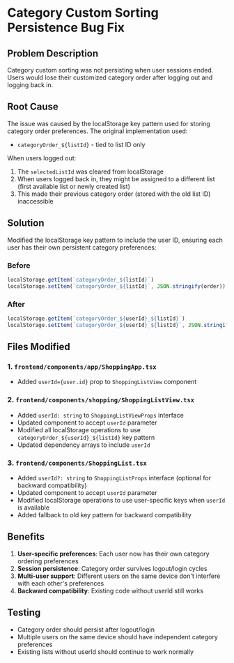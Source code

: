 # Category Custom Sorting Persistence Bug Fix

## Problem Description
Category custom sorting was not persisting when user sessions ended. Users would lose their customized category order after logging out and logging back in.

## Root Cause
The issue was caused by the localStorage key pattern used for storing category order preferences. The original implementation used:
- `categoryOrder_${listId}` - tied to list ID only

When users logged out:
1. The `selectedListId` was cleared from localStorage
2. When users logged back in, they might be assigned to a different list (first available list or newly created list)
3. This made their previous category order (stored with the old list ID) inaccessible

## Solution
Modified the localStorage key pattern to include the user ID, ensuring each user has their own persistent category preferences:

### Before
```javascript
localStorage.getItem(`categoryOrder_${listId}`)
localStorage.setItem(`categoryOrder_${listId}`, JSON.stringify(order))
```

### After  
```javascript
localStorage.getItem(`categoryOrder_${userId}_${listId}`)
localStorage.setItem(`categoryOrder_${userId}_${listId}`, JSON.stringify(order))
```

## Files Modified

### 1. `frontend/components/app/ShoppingApp.tsx`
- Added `userId={user.id}` prop to `ShoppingListView` component

### 2. `frontend/components/shopping/ShoppingListView.tsx`
- Added `userId: string` to `ShoppingListViewProps` interface
- Updated component to accept `userId` parameter
- Modified all localStorage operations to use `categoryOrder_${userId}_${listId}` key pattern
- Updated dependency arrays to include `userId`

### 3. `frontend/components/ShoppingList.tsx` 
- Added `userId?: string` to `ShoppingListProps` interface (optional for backward compatibility)
- Updated component to accept `userId` parameter
- Modified localStorage operations to use user-specific keys when `userId` is available
- Added fallback to old key pattern for backward compatibility

## Benefits
1. **User-specific preferences**: Each user now has their own category ordering preferences
2. **Session persistence**: Category order survives logout/login cycles  
3. **Multi-user support**: Different users on the same device don't interfere with each other's preferences
4. **Backward compatibility**: Existing code without userId still works

## Testing
- Category order should persist after logout/login
- Multiple users on the same device should have independent category preferences
- Existing lists without userId should continue to work normally